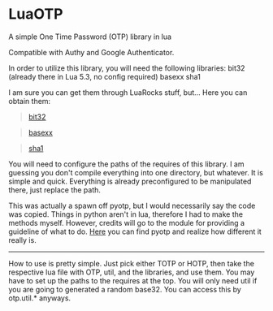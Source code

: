 # LuaOTP
A simple One Time Password (OTP) library in lua

Compatible with Authy and Google Authenticator.


In order to utilize this library, you will need the following libraries:
bit32 (already there in Lua 5.3, no config required)
basexx
sha1

I am sure you can get them through LuaRocks stuff, but...
Here you can obtain them:
>[bit32](http://www.snpedia.com/extensions/Scribunto/engines/LuaCommon/lualib/bit32.lua)

>[basexx](https://github.com/aiq/basexx/blob/master/lib/basexx.lua)

>[sha1](https://github.com/kikito/sha1.lua)


You will need to configure the paths of the requires of this library. I am guessing you don't compile everything into one directory, but whatever. It is simple and quick. Everything is already preconfigured to be manipulated there, just replace the path.


This was actually a spawn off pyotp, but I would necessarily say the code was copied. Things in python aren't in lua, therefore I had to make the methods myself. However, credits will go to the module for providing a guideline of what to do. [Here](https://github.com/pyotp/pyotp) you can find pyotp and realize how different it really is.


_____________

How to use is pretty simple. Just pick either TOTP or HOTP, then take the respective lua file with OTP, util, and the libraries, and use them. You may have to set up the paths to the requires at the top. You will only need util if you are going to generated a random base32. You can access this by otp.util.* anyways.
